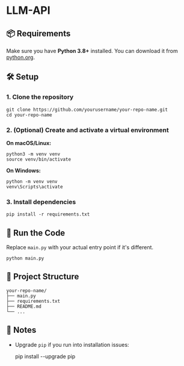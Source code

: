# LLM-API
## 📦 Requirements

Make sure you have **Python 3.8+** installed. You can download it from [python.org](https://www.python.org/downloads/).

## 🛠️ Setup

### 1. Clone the repository

    git clone https://github.com/yourusername/your-repo-name.git
    cd your-repo-name

### 2. (Optional) Create and activate a virtual environment

**On macOS/Linux:**

    python3 -m venv venv
    source venv/bin/activate

**On Windows:**

    python -m venv venv
    venv\Scripts\activate

### 3. Install dependencies

    pip install -r requirements.txt

## 🚀 Run the Code

Replace `main.py` with your actual entry point if it's different.

    python main.py

## 📁 Project Structure

    your-repo-name/
    ├── main.py
    ├── requirements.txt
    ├── README.md
    └── ...

## 📝 Notes

- Upgrade `pip` if you run into installation issues:

    pip install --upgrade pip
